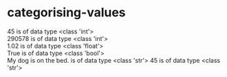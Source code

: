 # categorising-values

45 is of data type <class 'int'>                   
290578 is of data type <class 'int'>               
1.02 is of data type <class 'float'>               
True is of data type <class 'bool'>                
My dog is on the bed. is of data type <class 'str'>
45 is of data type <class 'str'>    
